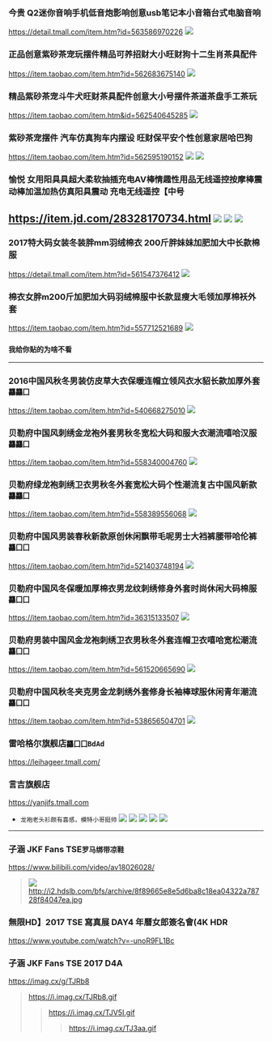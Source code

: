 ### 今贵 Q2迷你音响手机低音炮影响创意usb笔记本小音箱台式电脑音响
https://detail.tmall.com/item.htm?id=563586970226
![](https://img.alicdn.com/imgextra/i3/1049348046/TB2rioZcEo09KJjSZFDXXb9npXa_!!1049348046.jpg)
### 正品创意紫砂茶宠玩摆件精品可养招财大小旺财狗十二生肖茶具配件
https://item.taobao.com/item.htm?id=562683675140
![](https://img.alicdn.com/imgextra/i1/1583420203/TB2p8BscRbM8KJjSZFFXXaynpXa_!!1583420203.jpg)
### 精品紫砂茶宠斗牛犬旺财茶具配件创意大小号摆件茶道茶盘手工茶玩
https://item.taobao.com/item.htm&id=562540645285
![](https://img.alicdn.com/imgextra/i4/1583420203/TB2Dz0zhsnI8KJjSsziXXb8QpXa_!!1583420203.jpg)
### 紫砂茶宠摆件 汽车仿真狗车内摆设 旺财保平安个性创意家居哈巴狗
https://item.taobao.com/item.htm?id=562595190152
![](https://img.alicdn.com/imgextra/i2/3243411012/TB2AhXgd3vD8KJjy0FlXXagBFXa_!!3243411012.jpg)
![](https://img.alicdn.com/imgextra/i3/1583420203/TB2ge7NhdnJ8KJjSszdXXaxuFXa_!!1583420203.jpg)
### 愉悦 女用阳具具超大柔软抽插充电AV棒情趣性用品无线遥控按摩棒震动棒加温加热仿真阳具震动 充电无线遥控【中号
https://item.jd.com/28328170734.html
![](http://img14.360buyimg.com//n0/jfs/t20545/49/371102322/348924/170e91f8/5b0b6d60N7b52c221.jpg)
![](https://img30.360buyimg.com/popWaterMark/jfs/t20683/68/393855943/961930/3278ff8e/5b0bda0fNb3869480.gif)
![](https://img11.360buyimg.com/popWaterMark/jfs/t19915/156/791811522/658057/518933ba/5b0bd9f7Nb66d0230.jpg)
---
### 2017特大码女装冬装胖mm羽绒棉衣 200斤胖妹妹加肥加大中长款棉服
https://detail.tmall.com/item.htm?id=561547376412
![](https://g-search3.alicdn.com/img/bao/uploaded/i4/i3/3243411012/TB1bLgya2jM8KJjSZFNXXbQjFXa_!!0-item_pic.jpg_180x180.jpg_.webp)

### 棉衣女胖m200斤加肥加大码羽绒棉服中长款显瘦大毛领加厚棉袄外套
https://item.taobao.com/item.htm?id=557712521689
![](https://img.alicdn.com/bao/uploaded/i4/823984202/TB2auQeX3oQMeJjy0FoXXcShVXa_!!823984202.jpg_240x240.jpg)
### `我给你贴的为啥不看`
- - -
### 2016中国风秋冬男装仿皮草大衣保暖连帽立领风衣水貂长款加厚外套`龘龘囗`
https://item.taobao.com/item.htm?id=540668275010
![](https://img.alicdn.com/bao/uploaded/i1/TB14kpMPpXXXXXyapXXXXXXXXXX_!!0-item_pic.jpg_240x240.jpg)

### 贝勒府中国风刺绣金龙袍外套男秋冬宽松大码和服大衣潮流嘻哈汉服`龘龘囗`
https://item.taobao.com/item.htm?id=558340004760
![](https://img.alicdn.com/bao/uploaded/i4/1659648232/TB2nxnAcBDH8KJjSspnXXbNAVXa_!!1659648232.jpg_250x250.jpg)

### 贝勒府绿龙袍刺绣卫衣男秋冬外套宽松大码个性潮流复古中国风新款`龘龘囗`
https://item.taobao.com/item.htm?id=558389556068
![](https://img.alicdn.com/bao/uploaded/i1/1659648232/TB2O_jGcx6I8KJjy0FgXXXXzVXa_!!1659648232.jpg_250x250.jpg)

### 贝勒府中国风男装春秋新款原创休闲飘带毛呢男士大裆裤腰带哈伦裤`龘囗囗`
https://item.taobao.com/item.htm?id=521403748194
![](https://gd1.alicdn.com/imgextra/i2/1659648232/TB2SC2ucC1I.eBjy0FjXXabfXXa_!!1659648232.jpg_400x400.jpg_.webp)

### 贝勒府中国风冬保暖加厚棉衣男龙纹刺绣修身外套时尚休闲大码棉服`龘囗囗`
https://item.taobao.com/item.htm?id=36315133507
![](https://img.alicdn.com/bao/uploaded/i2/1659648232/TB2Y4jCcwnH8KJjSspcXXb3QFXa_!!1659648232.jpg_250x250.jpg)

### 贝勒府男装中国风金龙袍刺绣卫衣男秋冬外套连帽卫衣嘻哈宽松潮流`龘囗囗`
https://item.taobao.com/item.htm?id=561520665690
![](https://img.alicdn.com/bao/uploaded/i1/1659648232/TB2lyDFi8DH8KJjy1zeXXXjepXa_!!1659648232.jpg_240x240.jpg)

### 贝勒府中国风秋冬夹克男金龙刺绣外套修身长袖棒球服休闲青年潮流`龘囗囗`
https://item.taobao.com/item.htm?id=538656504701
![](https://img.alicdn.com/bao/uploaded/i1/1659648232/TB2jMDqcwvD8KJjSsplXXaIEFXa_!!1659648232.jpg_250x250.jpg)

### 雷哈格尔旗舰店`龘囗囗BdAd`
https://leihageer.tmall.com/
![]()
### 言吉旗舰店
https://yanjifs.tmall.com
- `龙袍老头衫颇有喜感，模特小哥挺帅`
![](https://img.alicdn.com/imgextra/i2/1659648232/TB2H2jmrVXXXXcCXpXXXXXXXXXX_!!1659648232.jpg)
![](https://img.alicdn.com/imgextra/i1/1659648232/TB2cCHxrVXXXXbaXpXXXXXXXXXX_!!1659648232.jpg)
![](https://img.alicdn.com/imgextra/i1/1659648232/TB2NoHjrVXXXXczXpXXXXXXXXXX_!!1659648232.jpg)
![](https://img.alicdn.com/imgextra/i4/1659648232/TB2NQvVrVXXXXbJXXXXXXXXXXXX_!!1659648232.jpg)
![](https://img.alicdn.com/imgextra/i3/1659648232/TB28vHKrVXXXXXNXpXXXXXXXXXX_!!1659648232.jpg)
---
### 子涵 JKF Fans TSE`罗马绑带凉鞋`
https://www.bilibili.com/video/av18026028/
>![](https://i.ytimg.com/vi/-unoR9FL1Bc/hqdefault.jpg)
>http://i2.hdslb.com/bfs/archive/8f89665e8e5d6ba8c18ea04322a78728f84047ea.jpg
### 無限HD】2017 TSE 寫真展 DAY4 年曆女郎簽名會(4K HDR
https://www.youtube.com/watch?v=-unoR9FL1Bc
### 子涵 JKF Fans TSE 2017 D4A
https://imag.cx/g/TJRb8
>https://i.imag.cx/TJRb8.gif
>>https://i.imag.cx/TJV5I.gif
>>>https://i.imag.cx/TJ3aa.gif